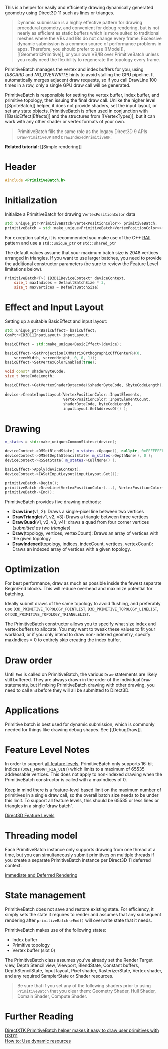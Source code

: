 This is a helper for easily and efficiently drawing dynamically generated geometry using Direct3D 11 such as lines or trianges.

> Dynamic submission is a highly effective pattern for drawing procedural geometry, and convenient for debug rendering, but is not nearly as efficient as static buffers which is more suited to traditional meshes where the VBs and IBs do not change every frame. Excessive dynamic submission is a common source of performance problems in apps. Therefore, you should prefer to use [[Model]], [[GeometricPrimitive]], or your own VB/IB over PrimitiveBatch unless you really need the flexibility to regenerate the topology every frame.

PrimitiveBatch manages the vertex and index buffers for you, using *DISCARD* and *NO_OVERWRITE* hints to avoid stalling the GPU pipeline. It automatically merges adjacent draw requests, so if you call DrawLine 100 times in a row, only a single GPU draw call will be generated.

PrimitiveBatch is responsible for setting the vertex buffer, index buffer, and primitive topology, then issuing the final draw call. Unlike the higher level [[SpriteBatch]] helper, it does not provide shaders, set the input layout, or set any state objects. PrimitiveBatch is often used in conjunction with [[BasicEffect|Effects]] and the structures from [[VertexTypes]], but it can work with any other shader or vertex formats of your own.

> PrimitiveBatch fills the same role as the legacy Direct3D 9 APIs ``DrawPrimitiveUP`` and ``DrawIndexedPrimitiveUP``.

**Related tutorial:** [[Simple rendering]]

# Header
```cpp
#include <PrimitiveBatch.h>
```

# Initialization

Initialize a PrimitiveBatch for drawing ``VertexPositionColor`` data

```cpp
std::unique_ptr<PrimitiveBatch<VertexPositionColor>> primitiveBatch;
primitiveBatch = std::make_unique<PrimitiveBatch<VertexPositionColor>>(deviceContext);
```

For exception safety, it is recommended you make use of the C++ [RAII](http://en.wikipedia.org/wiki/Resource_Acquisition_Is_Initialization) pattern and use a ``std::unique_ptr`` or ``std::shared_ptr``

The default values assume that your maximum batch size is 2048 vertices arranged in triangles. If you want to use larger batches, you need to provide the additional constructor parameters (be sure to review the Feature Level limitations below).

```cpp
PrimitiveBatch<T>( ID3D11DeviceContext* deviceContext,
    size_t maxIndices = DefaultBatchSize * 3,
    size_t maxVertices = DefaultBatchSize)
```

# Effect and Input Layout

Setting up a suitable BasicEffect and input layout:

```cpp
std::unique_ptr<BasicEffect> basicEffect;
ComPtr<ID3D11InputLayout> inputLayout;

basicEffect = std::make_unique<BasicEffect>(device);

basicEffect->SetProjection(XMMatrixOrthographicOffCenterRH(0,
    screenWidth, screenHeight, 0, 0, 1));
basicEffect->SetVertexColorEnabled(true);

void const* shaderByteCode;
size_t byteCodeLength;

basicEffect->GetVertexShaderBytecode(&shaderByteCode, &byteCodeLength);

device->CreateInputLayout(VertexPositionColor::InputElements,
                          VertexPositionColor::InputElementCount,
                          shaderByteCode, byteCodeLength,
                          inputLayout.GetAddressOf() );
```

# Drawing

```cpp
m_states = std::make_unique<CommonStates>(device);

deviceContext->OMSetBlendState( m_states->Opaque(), nullptr, 0xFFFFFFFF );
deviceContext->OMSetDepthStencilState( m_states->DepthNone(), 0 );
deviceContext->RSSetState( m_states->CullNone() );

basicEffect->Apply(deviceContext);
deviceContext->IASetInputLayout(inputLayout.Get());

primitiveBatch->Begin();
primitiveBatch->DrawLine(VertexPositionColor(...), VertexPositionColor(...));
primitiveBatch->End();
```

PrimitiveBatch provides five drawing methods:

* **DrawLine**(v1, 2): Draws a single-pixel line between two vertices
* **DrawTriangle**(v1, v2, v3): Draws a triangle between three vertices
* **DrawQuad**(v1, v2, v3, v4): draws a quad from four corner vertices (_submitted as two triangles_)
* **Draw**(topology, vertices, vertexCount): Draws an array of vertices with the given topology
* **DrawIndexed**(topology, indices, indexCount, vertices, vertexCount): Draws an indexed array of vertices with a given topology.

# Optimization

For best performance, draw as much as possible inside the fewest separate Begin/End blocks. This will reduce overhead and maximize potential for batching.

Ideally submit draws of the same topology to avoid flushing, and preferably use ``D3D_PRIMITIVE_TOPOLOGY_POINTLIST``, ``D3D_PRIMITIVE_TOPOLOGY_LINELIST``, or ``D3D_PRIMITIVE_TOPOLOGY_TRIANGLELIST``.

The PrimitiveBatch constructor allows you to specify what size index and vertex buffers to allocate. You may want to tweak these values to fit your workload, or if you only intend to draw non-indexed geometry, specify maxIndices = 0 to entirely skip creating the index buffer.

# Draw order

Until ``End`` is called on PrimitiveBatch, the various ``Draw`` statements are likely still buffered. They are always drawn in the order of the individual ``Draw`` statements, but if mixing PrimitiveBatch drawing with other drawing, you need to call ``End`` before they will all be submitted to Direct3D.

# Applications

Primitive batch is best used for dynamic submission, which is commonly needed for things like drawing debug shapes. See [[DebugDraw]].

# Feature Level Notes

In order to support [all feature levels](https://docs.microsoft.com/en-us/windows/desktop/direct3d11/overviews-direct3d-11-devices-downlevel-intro), PrimitiveBatch only supports 16-bit indices (``DXGI_FORMAT_R16_UINT``) which limits to a maximum of 65535 addressable vertices. This does not apply to non-indexed drawing when the PrimitiveBatch constructor is called with a maxIndices of 0.

Keep in mind there is a feature-level based limit on the maximum number of primitives in a single draw call, so the overall batch size needs to be under this limit. To support all feature levels, this should be 65535 or less lines or triangles in a single 'draw batch'.

[Direct3D Feature Levels](http://blogs.msdn.com/b/chuckw/archive/2012/06/20/direct3d-feature-levels.aspx)

# Threading model

Each PrimitiveBatch instance only supports drawing from one thread at a time, but you can simultaneously submit primitives on multiple threads if you create a separate PrimitiveBatch instance per Direct3D 11 deferred context.

[Immediate and Deferred Rendering](https://docs.microsoft.com/en-us/windows/desktop/direct3d11/overviews-direct3d-11-render-multi-thread-render)

# State management
PrimitiveBatch does not save and restore existing state. For efficiency, it simply sets the state it requires to render and assumes that any subsequent rendering after ``primitiveBatch->End()`` will overwrite state that it needs.

PrimitiveBatch makes use of the following states:

* Index buffer
* Primitive topology
* Vertex buffer (slot 0)

The PrimitiveBatch class assumes you've already set the Render Target view, Depth Stencil view, Viewport, BlendState, Constant buffers, DepthStencilState, Input layout, Pixel shader, RasterizerState, Vertex shader, and any required SamplerState or Shader resources.

> Be sure that if you set any of the following shaders prior to using ``PrimitiveBatch`` that you clear them: Geometry Shader, Hull Shader, Domain Shader, Compute Shader.

# Further Reading
[DirectXTK PrimitiveBatch helper makes it easy to draw user primitives with D3D11](http://blogs.msdn.com/b/shawnhar/archive/2012/10/12/directxtk-primitivebatch-helper-makes-it-easy-to-draw-user-primitives-with-d3d11.aspx)  
[How to: Use dynamic resources](https://docs.microsoft.com/en-us/windows/desktop/direct3d11/how-to--use-dynamic-resources)  
